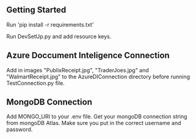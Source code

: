 ## Getting Started

Run 'pip install -r requirements.txt'

Run DevSetUp.py and add resource keys.

## Azure Doccument Inteligence Connection

Add in images "PublixReceipt.jpg", "TraderJoes.jpg" and "WalmartReceipt.jpg" to the AzureDIConnection directory before running TestConnection.py file. 

## MongoDB Connection

Add MONGO_URI to your .env file. 
Get your mongoDB connection string from mongoDB Atlas. Make sure you put in the correct username and password. 
